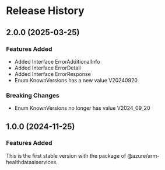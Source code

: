 # Release History
    
## 2.0.0 (2025-03-25)
    
### Features Added

  - Added Interface ErrorAdditionalInfo
  - Added Interface ErrorDetail
  - Added Interface ErrorResponse
  - Enum KnownVersions has a new value V20240920

### Breaking Changes

  - Enum KnownVersions no longer has value V2024_09_20
    
    
## 1.0.0 (2024-11-25)

### Features Added

This is the first stable version with the package of @azure/arm-healthdataaiservices.

